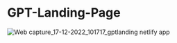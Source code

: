 # GPT-Landing-Page

![Web capture_17-12-2022_101717_gptlanding netlify app](https://user-images.githubusercontent.com/81459430/208225626-f659f6b6-84fa-4dac-8e27-6fcb9ad50703.jpeg)
